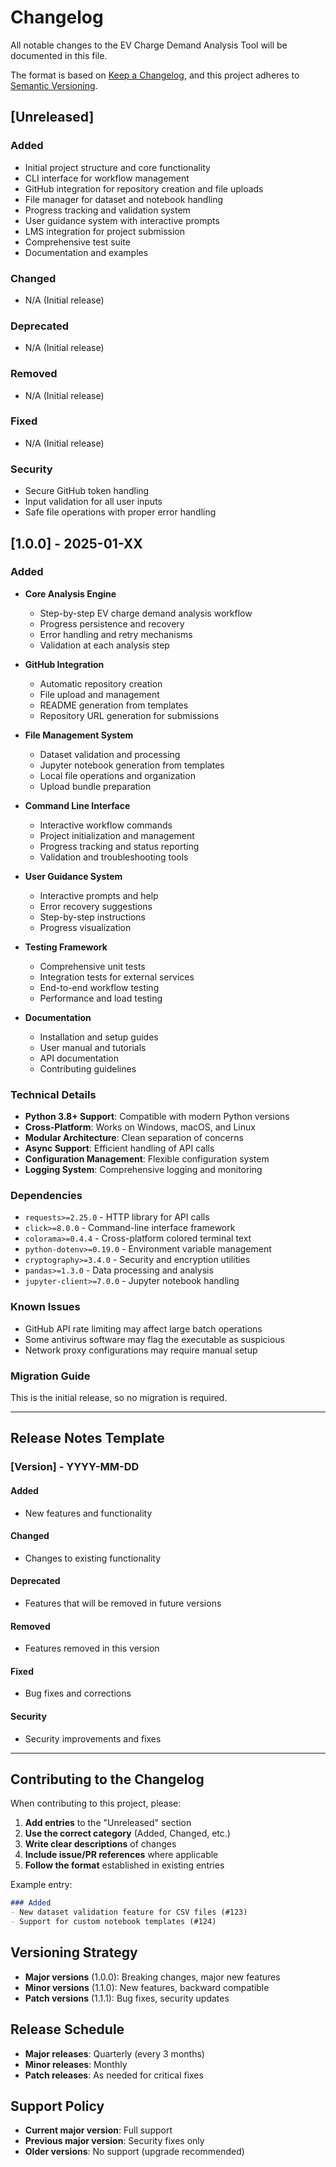 # Changelog

All notable changes to the EV Charge Demand Analysis Tool will be documented in this file.

The format is based on [Keep a Changelog](https://keepachangelog.com/en/1.0.0/),
and this project adheres to [Semantic Versioning](https://semver.org/spec/v2.0.0.html).

## [Unreleased]

### Added
- Initial project structure and core functionality
- CLI interface for workflow management
- GitHub integration for repository creation and file uploads
- File manager for dataset and notebook handling
- Progress tracking and validation system
- User guidance system with interactive prompts
- LMS integration for project submission
- Comprehensive test suite
- Documentation and examples

### Changed
- N/A (Initial release)

### Deprecated
- N/A (Initial release)

### Removed
- N/A (Initial release)

### Fixed
- N/A (Initial release)

### Security
- Secure GitHub token handling
- Input validation for all user inputs
- Safe file operations with proper error handling

## [1.0.0] - 2025-01-XX

### Added
- **Core Analysis Engine**
  - Step-by-step EV charge demand analysis workflow
  - Progress persistence and recovery
  - Error handling and retry mechanisms
  - Validation at each analysis step

- **GitHub Integration**
  - Automatic repository creation
  - File upload and management
  - README generation from templates
  - Repository URL generation for submissions

- **File Management System**
  - Dataset validation and processing
  - Jupyter notebook generation from templates
  - Local file operations and organization
  - Upload bundle preparation

- **Command Line Interface**
  - Interactive workflow commands
  - Project initialization and management
  - Progress tracking and status reporting
  - Validation and troubleshooting tools

- **User Guidance System**
  - Interactive prompts and help
  - Error recovery suggestions
  - Step-by-step instructions
  - Progress visualization

- **Testing Framework**
  - Comprehensive unit tests
  - Integration tests for external services
  - End-to-end workflow testing
  - Performance and load testing

- **Documentation**
  - Installation and setup guides
  - User manual and tutorials
  - API documentation
  - Contributing guidelines

### Technical Details

- **Python 3.8+ Support**: Compatible with modern Python versions
- **Cross-Platform**: Works on Windows, macOS, and Linux
- **Modular Architecture**: Clean separation of concerns
- **Async Support**: Efficient handling of API calls
- **Configuration Management**: Flexible configuration system
- **Logging System**: Comprehensive logging and monitoring

### Dependencies

- `requests>=2.25.0` - HTTP library for API calls
- `click>=8.0.0` - Command-line interface framework
- `colorama>=0.4.4` - Cross-platform colored terminal text
- `python-dotenv>=0.19.0` - Environment variable management
- `cryptography>=3.4.0` - Security and encryption utilities
- `pandas>=1.3.0` - Data processing and analysis
- `jupyter-client>=7.0.0` - Jupyter notebook handling

### Known Issues

- GitHub API rate limiting may affect large batch operations
- Some antivirus software may flag the executable as suspicious
- Network proxy configurations may require manual setup

### Migration Guide

This is the initial release, so no migration is required.

---

## Release Notes Template

### [Version] - YYYY-MM-DD

#### Added
- New features and functionality

#### Changed
- Changes to existing functionality

#### Deprecated
- Features that will be removed in future versions

#### Removed
- Features removed in this version

#### Fixed
- Bug fixes and corrections

#### Security
- Security improvements and fixes

---

## Contributing to the Changelog

When contributing to this project, please:

1. **Add entries** to the "Unreleased" section
2. **Use the correct category** (Added, Changed, etc.)
3. **Write clear descriptions** of changes
4. **Include issue/PR references** where applicable
5. **Follow the format** established in existing entries

Example entry:
```markdown
### Added
- New dataset validation feature for CSV files (#123)
- Support for custom notebook templates (#124)
```

## Versioning Strategy

- **Major versions** (1.0.0): Breaking changes, major new features
- **Minor versions** (1.1.0): New features, backward compatible
- **Patch versions** (1.1.1): Bug fixes, security updates

## Release Schedule

- **Major releases**: Quarterly (every 3 months)
- **Minor releases**: Monthly
- **Patch releases**: As needed for critical fixes

## Support Policy

- **Current major version**: Full support
- **Previous major version**: Security fixes only
- **Older versions**: No support (upgrade recommended)